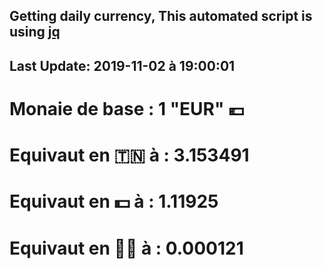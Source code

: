 ## Getting daily currency, This automated script is using [jq](https://stedolan.github.io/jq/)
## Last Update:  2019-11-02 à 19:00:01
 # Monaie de base : 1 "EUR" 💶 
 # Equivaut en 🇹🇳 à :  3.153491 
 # Equivaut en 💵 à : 1.11925
 # Equivaut en 🐱‍💻 à :  0.000121
